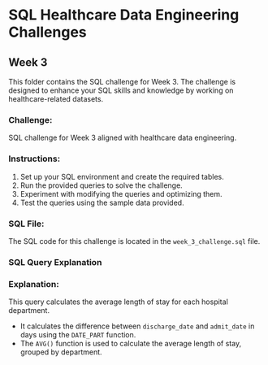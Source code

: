 
# SQL Healthcare Data Engineering Challenges

## Week 3

This folder contains the SQL challenge for Week 3. The challenge is designed to enhance your SQL skills and knowledge by working on healthcare-related datasets.

### Challenge:
SQL challenge for Week 3 aligned with healthcare data engineering.

### Instructions:
1. Set up your SQL environment and create the required tables.
2. Run the provided queries to solve the challenge.
3. Experiment with modifying the queries and optimizing them.
4. Test the queries using the sample data provided.

### SQL File:
The SQL code for this challenge is located in the `week_3_challenge.sql` file.


### SQL Query Explanation

### Explanation:
This query calculates the average length of stay for each hospital department.
- It calculates the difference between `discharge_date` and `admit_date` in days using the `DATE_PART` function.
- The `AVG()` function is used to calculate the average length of stay, grouped by department.
